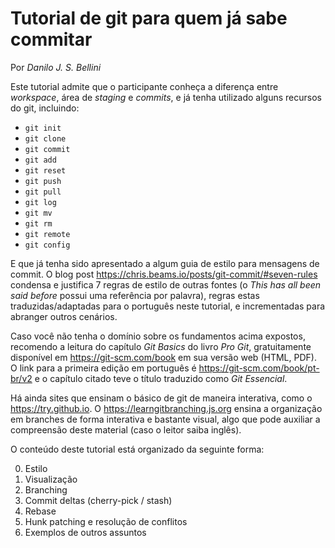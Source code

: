 # Tutorial de git para quem já sabe commitar

Por *Danilo J. S. Bellini*

Este tutorial admite que o participante conheça
a diferença entre *workspace*, área de *staging* e *commits*,
e já tenha utilizado alguns recursos do git, incluindo:

- `git init`
- `git clone`
- `git commit`
- `git add`
- `git reset`
- `git push`
- `git pull`
- `git log`
- `git mv`
- `git rm`
- `git remote`
- `git config`

E que já tenha sido apresentado
a algum guia de estilo para mensagens de commit.
O blog post
<https://chris.beams.io/posts/git-commit/#seven-rules>
condensa e justifica 7 regras de estilo de outras fontes
(o *This has all been said before* possui uma referência por palavra),
regras estas traduzidas/adaptadas para o português neste tutorial,
e incrementadas para abranger outros cenários.

Caso você não tenha o domínio sobre os fundamentos acima expostos,
recomendo a leitura do capítulo *Git Basics* do livro *Pro Git*,
gratuitamente disponível em <https://git-scm.com/book>
em sua versão web (HTML, PDF).
O link para a primeira edição em português é
<https://git-scm.com/book/pt-br/v2>
e o capítulo citado teve o título traduzido como *Git Essencial*.

Há ainda sites que ensinam o básico de git de maneira interativa,
como o <https://try.github.io>.
O <https://learngitbranching.js.org> ensina a organização em branches
de forma interativa e bastante visual,
algo que pode auxiliar a compreensão deste material
(caso o leitor saiba inglês).

O conteúdo deste tutorial está organizado da seguinte forma:

0. Estilo
1. Visualização
2. Branching
3. Commit deltas (cherry-pick / stash)
4. Rebase
5. Hunk patching e resolução de conflitos
6. Exemplos de outros assuntos
